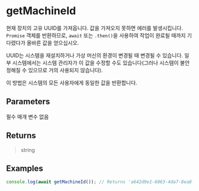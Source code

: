 # getMachineId <Lang js />

<NodeRequired ko />

현재 장치의 고유 UUID를 가져옵니다. 값을 가져오지 못하면 에러를 발생시킵니다. `Promise` 객체를 반환하므로, `await` 또는 `.then()`을 사용하여 작업이 완료될 때까지 기다렸다가 올바른 값을 얻으십시오.

UUID는 시스템을 재설치하거나 가상 머신의 환경이 변경될 때 변경될 수 있습니다. 일부 시스템에서는 시스템 관리자가 이 값을 수정할 수도 있습니다(그러나 시스템이 불안정해질 수 있으므로 거의 사용되지 않습니다).

이 방법은 시스템의 모든 사용자에게 동일한 값을 반환합니다.

## Parameters

필수 매개 변수 없음

## Returns

> string

## Examples

```javascript
console.log(await getMachineId()); // Returns 'a642d9e1-6063-4da7-8ea8-2298f989d01d'
```
